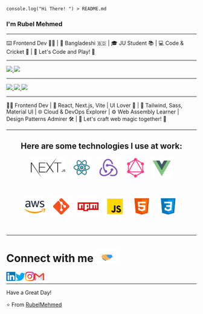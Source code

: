 
```shell
console.log("Hi There! ") > README.md
```

### I'm Rubel Mehmed



----

⌨️ Frontend Dev 👨‍💻 | 👋 Bangladeshi 🇧🇩 | 🎓 JU Student 📚 | 💻 Code & Cricket 🏏 | 🌟 Let's Code and Play! 🌙

----

<a href="https://github.com/RubelMehmed">
  <img src="https://github-readme-stats.vercel.app/api/top-langs/?username=RubelMehmed&show_icons=true&theme=radical" />
</a>

<a href="https://github.com/RubelMehmed/github-readme-stats">
  <img src="https://github-readme-stats.vercel.app/api?username=RubelMehmed&show_icons=true&theme=radical" />
</a>


----


<a href="https://github.com/RubelMehmed">
  <img src="https://github-readme-stats.vercel.app/api/top-langs/?username=RubelMehmed&layout=pie&show_icons=true&theme=radical" />
</a>
<a href="https://github.com/RubelMehmed">
  <img src="https://github-readme-stats.vercel.app/api/top-langs/?username=RubelMehmed&layout=compact&show_icons=true&theme=radical&hide=python" />
</a>

<a href="https://github.com/RubelMehmed">
  <img src="https://komarev.com/ghpvc/?username=RubelMehmed&color=blueviolet" />
</a>



----

👨‍💻 Frontend Dev | 🚀 React, Next.js, Vite | UI Lover 🎨 | 🌈 Tailwind, Sass, Material UI | 🌐 Cloud & DevOps Explorer | ⚙️ Web Assembly Learner | Design Patterns Admirer 🛠️ | 🌟 Let's craft web magic together! 🎯

----


<h2 align="center">
  Here are some technologies I use at work:
</h2>
<p align="center">
<code><img height="55" src="https://github.com/chandan-reddy-k/chandan-reddy-k/blob/master/assets/next.png"></code> &nbsp;&nbsp;
<code><img height="55" src="https://github.com/chandan-reddy-k/chandan-reddy-k/blob/master/assets/react.png"></code> &nbsp;&nbsp;
<code><img height="55" src="https://github.com/chandan-reddy-k/chandan-reddy-k/blob/master/assets/redux.png"></code> &nbsp;&nbsp;
<code><img height="55" src="https://github.com/chandan-reddy-k/chandan-reddy-k/blob/master/assets/graphql.png"></code> &nbsp;&nbsp;
<code><img height="55" src="https://github.com/chandan-reddy-k/chandan-reddy-k/blob/master/assets/vue.png"></code>
</p>

<br/>

<p align="center">
<code><img height="55" src="https://github.com/chandan-reddy-k/chandan-reddy-k/blob/master/assets/aws.png"></code> &nbsp;&nbsp;
<code><img height="55" src="https://github.com/chandan-reddy-k/chandan-reddy-k/blob/master/assets/git.png"></code> &nbsp;&nbsp;
<code><img height="55" src="https://github.com/chandan-reddy-k/chandan-reddy-k/blob/master/assets/npm.png"></code> &nbsp;&nbsp;
<code><img height="55" src="https://github.com/chandan-reddy-k/chandan-reddy-k/blob/master/assets/js.png"></code> &nbsp;&nbsp;
<code><img height="55" src="https://github.com/chandan-reddy-k/chandan-reddy-k/blob/master/assets/html.png"></code> &nbsp;&nbsp;
<code><img height="55" src="https://github.com/chandan-reddy-k/chandan-reddy-k/blob/master/assets/css.png"></code>
</p>

<br/>

----

# Connect with me<img src="https://github.com/SatYu26/SatYu26/blob/master/Assets/Handshake.gif" height="32px">

  <a href="https://www.linkedin.com/in/RubelMehmed/">
    <img align="left" alt="Rubel Mehmed  | Linkedin" width="24px" src="https://github.com/SatYu26/SatYu26/blob/master/Assets/Linkedin.svg" />
  </a> &nbsp;&nbsp;
  <a href="https://twitter.com/RubelMehmed">
    <img align="left" alt="Rubel Mehmed  | Twitter" width="26px" src="https://github.com/SatYu26/SatYu26/blob/master/Assets/Twitter.svg" />
  </a> &nbsp;&nbsp;
  <a href="https://www.instagram.com/rubel.mehmed/">
    <img align="left" alt="Rubel Mehmed  | Instagram" width="24px" src="https://github.com/SatYu26/SatYu26/blob/master/Assets/Instagram.svg" />
  </a> &nbsp;&nbsp;
  <a href="mailto:rubel.mehmut@gmail.com">
    <img align="left" alt="Rubel Mehmed | Gmail" width="26px" src="https://github.com/SatYu26/SatYu26/blob/master/Assets/Gmail.svg" />
  </a>


----

Have a Great Day!

⭐️ From  [RubelMehmed](https://rubelmehmed.netlify.app/)
<!---
RubelMehmed/RubelMehmed is a ✨ special ✨ repository because its `README.md` (this file) appears on your GitHub profile.
You can click the Preview link to take a look at your changes.
--->

